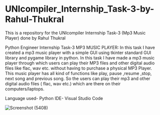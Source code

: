 # UNIcompiler_Internship_Task-3-by-Rahul-Thukral
This is a repository for the UNIcompiler Internship Task-3 (Mp3 Music Player) done by Rahul Thukral

Python Engineer Internship
Task-3 MP3 MUSIC PLAYER: In this task I have created a mp3 music player with a simple GUI using tkinter standard GUI library and pygame library in python.
In this task I have made a mp3 music player through which users can play their MP3 files and other digital audio files like flac, wav etc. without having to purchase a physical MP3 Player. This music player has all kind of functions like play, pause ,resume ,stop, next song and previous song. So the users can play their mp3 and other digital audio files ( flac, wav etc.) which are there on their computers/laptops.

Language used- Python
IDE- Visual Studio Code

![Screenshot (5408)](https://user-images.githubusercontent.com/108586386/184544881-c38cba00-e818-4aea-b5fd-336fe91442b7.png)
